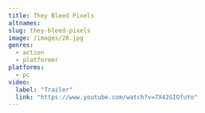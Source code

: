 ```yaml
---
title: They Bleed Pixels
altnames:
slug: they-bleed-pixels
image: /images/28.jpg
genres:
  - action
  - platformer
platforms:
  - pc
video:
  label: "Trailer"
  link: "https://www.youtube.com/watch?v=7X42GIOfuYo"
---
```


